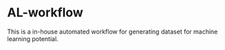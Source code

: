 # AL-workflow

This is a in-house automated workflow for generating dataset for machine learning potential.
